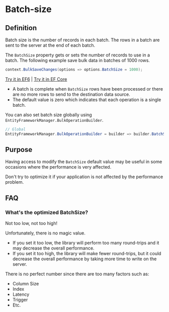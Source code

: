 # Batch-size

## Definition

Batch size is the number of records in each batch. The rows in a batch are sent to the server at the end of each batch.

The `BatchSize` property gets or sets the number of records to use in a batch. The following example save bulk data in batches of 1000 rows. 

```csharp
context.BulkSaveChanges(options => options.BatchSize = 1000);
```
[Try it in EF6](https://dotnetfiddle.net/BThvHs) | [Try it in EF Core](https://dotnetfiddle.net/qonEbL)

 - A batch is complete when `BatchSize` rows have been processed or there are no more rows to send to the destination data source.
 - The default value is zero which indicates that each operation is a single batch.

You can also set batch size globally using `EntityFrameworkManager.BulkOperationBuilder`.

```csharp
// Global
EntityFrameworkManager.BulkOperationBuilder = builder => builder.BatchSize = 1000;
```

## Purpose
Having access to modify the `BatchSize` default value may be useful in some occasions where the performance is very affected.

Don't try to optimize it if your application is not affected by the performance problem.

## FAQ

### What's the optimized BatchSize?
Not too low, not too high!

Unfortunately, there is no magic value.

 - If you set it too low, the library will perform too many round-trips and it may decrease the overall performance.
 - If you set it too high, the library will make fewer round-trips, but it could decrease the overall performance by taking more time to write on the server.

There is no perfect number since there are too many factors such as:
- Column Size
- Index
- Latency
- Trigger
- Etc.
